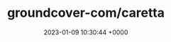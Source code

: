 ---
title: "groundcover-com/caretta"
link: "https://github.com/groundcover-com/caretta"
date: "2023-01-09 10:30:44 +0000"
description: "Instant K8s service dependency map , right to your Grafana."
category: "github"
---